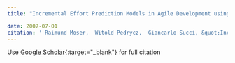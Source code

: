 ```yaml
---
title: "Incremental Effort Prediction Models in Agile Development using Radial Basis Functions"

date: 2007-07-01
citation: ' Raimund Moser,  Witold Pedrycz,  Giancarlo Succi, &quot;Incremental Effort Prediction Models in Agile Development using Radial Basis Functions.&quot;, 2007.'
---
```

Use [Google Scholar](https://scholar.google.com/scholar?q=Incremental+Effort+Prediction+Models+in+Agile+Development+using+Radial+Basis+Functions){:target="_blank"} for full citation